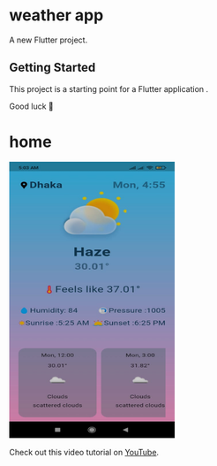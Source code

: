 # weather app

A new Flutter project.

## Getting Started

This project is a starting point for a Flutter application .


Good luck 🙂

# home
<img src="https://github.com/nazmullhossain/steadfast_weather/blob/main/images/des.jpg" width="300" height="500">


Check out this video tutorial on [YouTube](https://www.youtube.com/watch?v=your-video-id).

